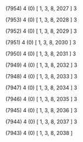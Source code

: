 (7954) 4 (0) [ 1, 3, 8, 2027 ] 3 


(7953) 4 (0) [ 1, 3, 8, 2028 ] 3 


(7952) 4 (0) [ 1, 3, 8, 2029 ] 3 


(7951) 4 (0) [ 1, 3, 8, 2030 ] 3 


(7950) 4 (0) [ 1, 3, 8, 2031 ] 3 


(7949) 4 (0) [ 1, 3, 8, 2032 ] 3 


(7948) 4 (0) [ 1, 3, 8, 2033 ] 3 


(7947) 4 (0) [ 1, 3, 8, 2034 ] 3 


(7946) 4 (0) [ 1, 3, 8, 2035 ] 3 


(7945) 4 (0) [ 1, 3, 8, 2036 ] 3 


(7944) 4 (0) [ 1, 3, 8, 2037 ] 3 


(7943) 4 (0) [ 1, 3, 8, 2038 ]  


